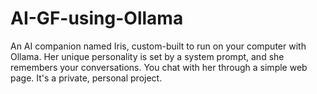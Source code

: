 # AI-GF-using-Ollama
An AI companion named Iris, custom-built to run on your computer with Ollama. Her unique personality is set by a system prompt, and she remembers your conversations. You chat with her through a simple web page. It's a private, personal project.
